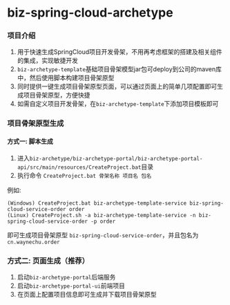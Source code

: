 # biz-spring-cloud-archetype

### 项目介绍
1. 用于快速生成SpringCloud项目开发骨架，不用再考虑框架的搭建及相关组件的集成，实现敏捷开发
2. `biz-archetype-template`基础项目骨架模型jar包可deploy到公司的maven库中，然后使用脚本构建项目骨架原型
3. 同时提供一键生成项目骨架原型页面，可以通过页面上的简单几项配置即可生成项目骨架原型，方便快捷
4. 如需自定义项目开发骨架，在`biz-archetype-template`下添加项目模板即可

### 项目骨架原型生成

#### 方式一: 脚本生成
1. 进入`biz-archetype/biz-archetype-portal/biz-archetype-portal-api/src/main/resources/CreateProject.bat`目录
2. 执行命令 `CreateProject.bat 骨架名称 项目名 包名`

例如:
```shell
(Windows) CreateProject.bat biz-archetype-template-service biz-spring-cloud-service-order order
(Linux) CreateProject.sh -a biz-archetype-template-service -n biz-spring-cloud-service-order -p order
```

即可生成项目骨架原型 `biz-spring-cloud-service-order`，并且包名为 `cn.waynechu.order`

### 方式二: 页面生成（推荐）
1. 启动`biz-archetype-portal`后端服务
2. 启动`biz-archetype-portal-ui`前端项目
3. 在页面上配置项目信息即可生成并下载项目骨架原型